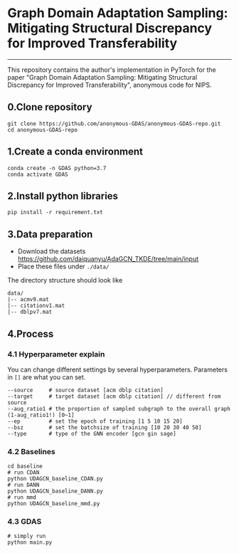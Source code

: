 # **Graph Domain Adaptation Sampling: Mitigating Structural Discrepancy for Improved Transferability**

---
This repository contains the author's implementation in PyTorch for the paper "Graph Domain Adaptation Sampling: Mitigating Structural Discrepancy for Improved Transferability", anonymous code for NIPS.
## 0.Clone repository

    git clone https://github.com/anonymous-GDAS/anonymous-GDAS-repo.git
    cd anonymous-GDAS-repo
## 1.Create a conda environment
    conda create -n GDAS python=3.7
    conda activate GDAS
## 2.Install python libraries
    pip install -r requirement.txt
## 3.Data preparation
- Download the datasets <https://github.com/daiquanyu/AdaGCN_TKDE/tree/main/input>
- Place these files under `./data/`

The directory structure should look like

    
    data/
    |-- acmv9.mat
    |-- citationv1.mat
    |-- dblpv7.mat

## 4.Process
### 4.1 Hyperparameter explain
You can change different settings by several hyperparameters.
Parameters in `[]` are what you can set.

    --source     # source dataset [acm dblp citation]
    --target     # target dataset [acm dblp citation] // different from source
    --aug_ratio1 # the proportion of sampled subgraph to the overall graph (1-aug_ratio1!) [0~1]
    --ep         # set the epoch of training [1 5 10 15 20]
    --bsz        # set the batchsize of training [10 20 30 40 50]
    --type       # type of the GNN encoder [gcn gin sage]
### 4.2 Baselines
    cd baseline
    # run CDAN
    python UDAGCN_baseline_CDAN.py
    # run DANN
    python UDAGCN_baseline_DANN.py
    # run mmd
    python UDAGCN_baseline_mmd.py

### 4.3 GDAS 
    # simply run
    python main.py